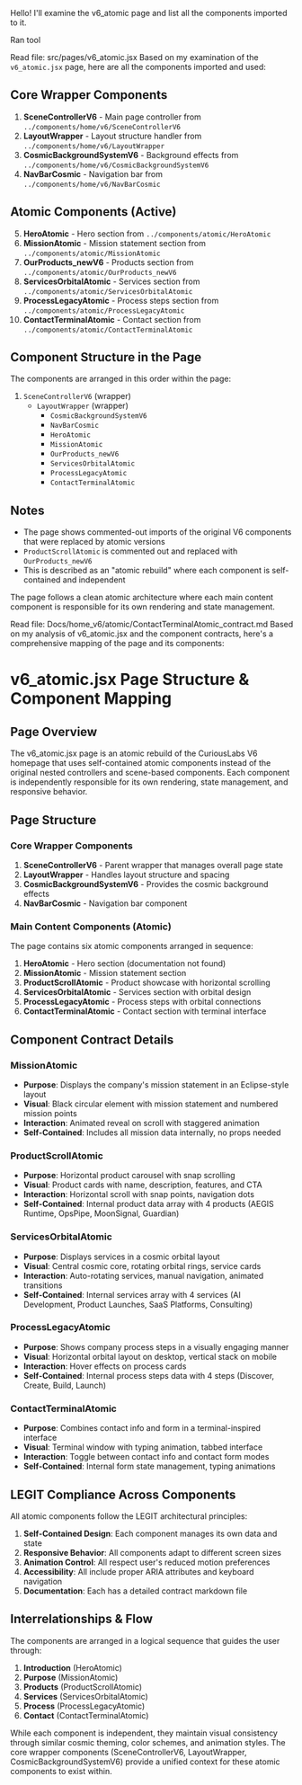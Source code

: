 


Hello! I'll examine the v6_atomic page and list all the components imported to it.

Ran tool

Read file: src/pages/v6_atomic.jsx
Based on my examination of the `v6_atomic.jsx` page, here are all the components imported and used:

## Core Wrapper Components
1. **SceneControllerV6** - Main page controller from `../components/home/v6/SceneControllerV6`
2. **LayoutWrapper** - Layout structure handler from `../components/home/v6/LayoutWrapper`
3. **CosmicBackgroundSystemV6** - Background effects from `../components/home/v6/CosmicBackgroundSystemV6`
4. **NavBarCosmic** - Navigation bar from `../components/home/v6/NavBarCosmic`

## Atomic Components (Active)
5. **HeroAtomic** - Hero section from `../components/atomic/HeroAtomic`
6. **MissionAtomic** - Mission statement section from `../components/atomic/MissionAtomic`
7. **OurProducts_newV6** - Products section from `../components/atomic/OurProducts_newV6`
8. **ServicesOrbitalAtomic** - Services section from `../components/atomic/ServicesOrbitalAtomic`
9. **ProcessLegacyAtomic** - Process steps section from `../components/atomic/ProcessLegacyAtomic`
10. **ContactTerminalAtomic** - Contact section from `../components/atomic/ContactTerminalAtomic`

## Component Structure in the Page
The components are arranged in this order within the page:
1. `SceneControllerV6` (wrapper)
   - `LayoutWrapper` (wrapper)
     - `CosmicBackgroundSystemV6`
     - `NavBarCosmic`
     - `HeroAtomic`
     - `MissionAtomic`
     - `OurProducts_newV6`
     - `ServicesOrbitalAtomic`
     - `ProcessLegacyAtomic`
     - `ContactTerminalAtomic`

## Notes
- The page shows commented-out imports of the original V6 components that were replaced by atomic versions
- `ProductScrollAtomic` is commented out and replaced with `OurProducts_newV6`
- This is described as an "atomic rebuild" where each component is self-contained and independent

The page follows a clean atomic architecture where each main content component is responsible for its own rendering and state management.





Read file: Docs/home_v6/atomic/ContactTerminalAtomic_contract.md
Based on my analysis of v6_atomic.jsx and the component contracts, here's a comprehensive mapping of the page and its components:

# v6_atomic.jsx Page Structure & Component Mapping

## Page Overview
The v6_atomic.jsx page is an atomic rebuild of the CuriousLabs V6 homepage that uses self-contained atomic components instead of the original nested controllers and scene-based components. Each component is independently responsible for its own rendering, state management, and responsive behavior.

## Page Structure

### Core Wrapper Components
1. **SceneControllerV6** - Parent wrapper that manages overall page state
2. **LayoutWrapper** - Handles layout structure and spacing
3. **CosmicBackgroundSystemV6** - Provides the cosmic background effects
4. **NavBarCosmic** - Navigation bar component

### Main Content Components (Atomic)
The page contains six atomic components arranged in sequence:
1. **HeroAtomic** - Hero section (documentation not found)
2. **MissionAtomic** - Mission statement section
3. **ProductScrollAtomic** - Product showcase with horizontal scrolling
4. **ServicesOrbitalAtomic** - Services section with orbital design
5. **ProcessLegacyAtomic** - Process steps with orbital connections
6. **ContactTerminalAtomic** - Contact section with terminal interface

## Component Contract Details

### MissionAtomic
- **Purpose**: Displays the company's mission statement in an Eclipse-style layout
- **Visual**: Black circular element with mission statement and numbered mission points
- **Interaction**: Animated reveal on scroll with staggered animation
- **Self-Contained**: Includes all mission data internally, no props needed

### ProductScrollAtomic
- **Purpose**: Horizontal product carousel with snap scrolling
- **Visual**: Product cards with name, description, features, and CTA
- **Interaction**: Horizontal scroll with snap points, navigation dots
- **Self-Contained**: Internal product data array with 4 products (AEGIS Runtime, OpsPipe, MoonSignal, Guardian)

### ServicesOrbitalAtomic
- **Purpose**: Displays services in a cosmic orbital layout
- **Visual**: Central cosmic core, rotating orbital rings, service cards
- **Interaction**: Auto-rotating services, manual navigation, animated transitions
- **Self-Contained**: Internal services array with 4 services (AI Development, Product Launches, SaaS Platforms, Consulting)

### ProcessLegacyAtomic
- **Purpose**: Shows company process steps in a visually engaging manner
- **Visual**: Horizontal orbital layout on desktop, vertical stack on mobile
- **Interaction**: Hover effects on process cards
- **Self-Contained**: Internal process steps data with 4 steps (Discover, Create, Build, Launch)

### ContactTerminalAtomic
- **Purpose**: Combines contact info and form in a terminal-inspired interface
- **Visual**: Terminal window with typing animation, tabbed interface
- **Interaction**: Toggle between contact info and contact form modes
- **Self-Contained**: Internal form state management, typing animations

## LEGIT Compliance Across Components
All atomic components follow the LEGIT architectural principles:
1. **Self-Contained Design**: Each component manages its own data and state
2. **Responsive Behavior**: All components adapt to different screen sizes
3. **Animation Control**: All respect user's reduced motion preferences
4. **Accessibility**: All include proper ARIA attributes and keyboard navigation
5. **Documentation**: Each has a detailed contract markdown file

## Interrelationships & Flow
The components are arranged in a logical sequence that guides the user through:
1. **Introduction** (HeroAtomic)
2. **Purpose** (MissionAtomic)
3. **Products** (ProductScrollAtomic)
4. **Services** (ServicesOrbitalAtomic)
5. **Process** (ProcessLegacyAtomic)
6. **Contact** (ContactTerminalAtomic)

While each component is independent, they maintain visual consistency through similar cosmic theming, color schemes, and animation styles. The core wrapper components (SceneControllerV6, LayoutWrapper, CosmicBackgroundSystemV6) provide a unified context for these atomic components to exist within.
